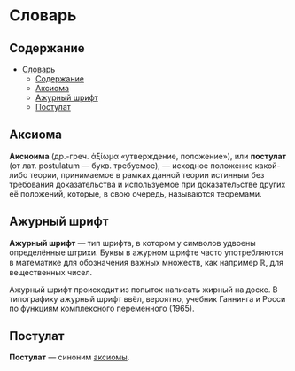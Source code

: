 # Словарь

## Содержание

- [Словарь](#словарь)
  - [Содержание](#содержание)
  - [Аксиома](#аксиома)
  - [Ажурный шрифт](#ажурный-шрифт)
  - [Постулат](#постулат)

## Аксиома

**Аксиоима** (др.-греч. ἀξίωμα «утверждение, положение»), или **постулат** (от лат. postulatum — букв. требуемое), — исходное положение какой-либо теории, принимаемое в рамках данной теории истинным без требования доказательства и используемое при доказательстве других её положений, которые, в свою очередь, называются теоремами.

## Ажурный шрифт

**Ажурный шрифт** — тип шрифта, в котором у символов удвоены определённые штрихи. Буквы в ажурном шрифте часто употребляются в математике для обозначения важных множеств, как например $\mathbb{R}$, для вещественных чисел.

Ажурный шрифт происходит из попыток написать жирный на доске. В типографику ажурный шрифт ввёл, вероятно, учебник Ганнинга и Росси по функциям комплексного переменного (1965).

## Постулат

**Постулат** — синоним [аксиомы](#аксиома).
